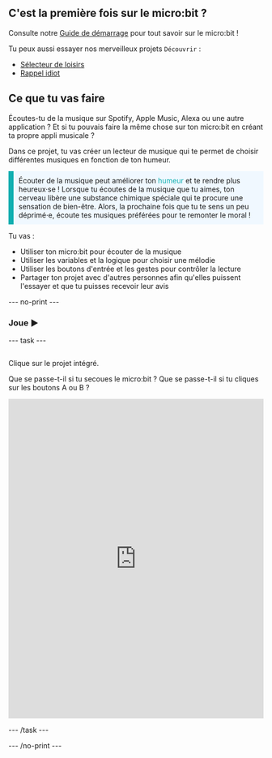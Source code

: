 ## C'est la première fois sur le micro:bit ?

Consulte notre [Guide de démarrage](https://projects.raspberrypi.org/en/projects/getting-started-guide-microbit) pour tout savoir sur le micro:bit !

Tu peux aussi essayer nos merveilleux projets `Découvrir` :
- [Sélecteur de loisirs](https://projects.raspberrypi.org/en/projects/hobby-selector)
- [Rappel idiot](https://projects.raspberrypi.org/en/projects/silly-reminder)

## Ce que tu vas faire

Écoutes-tu de la musique sur Spotify, Apple Music, Alexa ou une autre application ? Et si tu pouvais faire la même chose sur ton micro:bit en créant ta propre appli musicale ?

Dans ce projet, tu vas créer un lecteur de musique qui te permet de choisir différentes musiques en fonction de ton humeur.

<p style="border-left: solid; border-width:10px; border-color: #0faeb0; background-color: aliceblue; padding: 10px;">
Écouter de la musique peut améliorer ton <span style="color: #0faeb0">humeur</span> et te rendre plus heureux·se ! Lorsque tu écoutes de la musique que tu aimes, ton cerveau libère une substance chimique spéciale qui te procure une sensation de bien-être. Alors, la prochaine fois que tu te sens un peu déprimé·e, écoute tes musiques préférées pour te remonter le moral !
</p>

Tu vas :
+ Utiliser ton micro:bit pour écouter de la musique
+ Utiliser les variables et la logique pour choisir une mélodie
+ Utiliser les boutons d'entrée et les gestes pour contrôler la lecture
+ Partager ton projet avec d'autres personnes afin qu'elles puissent l'essayer et que tu puisses recevoir leur avis

--- no-print ---

### Joue ▶️

--- task ---
<div style="display: flex; flex-wrap: wrap">
<div style="flex-basis: 175px; flex-grow: 1">  

Clique sur le projet intégré.

Que se passe-t-il si tu secoues le micro:bit ?
Que se passe-t-il si tu cliques sur les boutons A ou B ?

<div style="position:relative;height:0;padding-bottom:125%;overflow:hidden;"><iframe style="position:absolute;top:0;left:0;width:100%;height:100%;" src="https://makecode.microbit.org/---run?id=_MwPes879654M" allowfullscreen="allowfullscreen" sandbox="allow-popups allow-forms allow-scripts allow-same-origin" frameborder="0"></iframe></div>

</div>
</div>

--- /task ---

--- /no-print ---